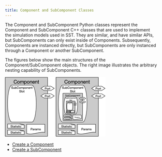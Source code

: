 ```yaml
---
title: Component and SubComponent Classes
---
```


<!---
SAND2022-6843 O
Source: sst-documentation/manuals/python
--->

The Component and SubComponent Python classes represent the Component and SubComponent C\+\+ classes that are used to implement the simulation models used in SST. They are similar, and have similar APIs, but SubComponents can only exist inside of Components. Subsequently, Components are instanced directly, but SubComponents are only instanced through a Component or another SubComponent. 

The figures below show the main structures of the Component/SubComponent objects. The right image illustrates the arbitrary nesting capability of SubComponents.

![Main structures of the Component and SubComponent objects](/img/component-structure.png) ![Component with SubComponents loaded, showing that SubComponents can be arbitrarily nested](/img/component-structure-with-subcomponent.png)

* [Create a Component](../component)
* [Create a SubComponent](setSubComponent)
